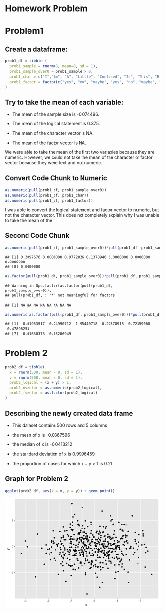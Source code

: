 Homework Problem
================

# Problem1

## Create a dataframe:

``` r
prob1_df = tibble (
  prob1_sample = rnorm(8, mean=0, sd = 1),
  prob1_sample_over0 = prob1_sample > 0,
  prob1_char = c("I","Am", "A", "Little", "Confused", "Is", "This", "Right"),
  prob1_factor = factor(c("yes", "no", "maybe", "yes", "no", "maybe", "yes", "no"))
)
```

## Try to take the mean of each variable:

  - The mean of the sample size is -0.074496.

  - The mean of the logical statement is 0.375.

  - The mean of the character vector is NA.

  - The mean of the factor vector is NA.

We were able to take the mean of the first two variables because they
are numeric. However, we could not take the mean of the character or
factor vector because they were text and not numeric.

## Convert Code Chunk to Numeric

``` r
as.numeric(pull(prob1_df, prob1_sample_over0))
as.numeric(pull(prob1_df, prob1_char))
as.numeric(pull(prob1_df, prob1_factor))
```

I was able to convert the logical statement and factor vector to
numeric, but not the character vector. This does not completely explain
why I was unable to take the mean of
the

## Second Code Chunk

``` r
as.numeric(pull(prob1_df, prob1_sample_over0))*pull(prob1_df, prob1_sample)
```

    ## [1] 0.3097676 0.0000000 0.9772036 0.1378946 0.0000000 0.0000000 0.0000000
    ## [8] 0.0000000

``` r
as.factor(pull(prob1_df, prob1_sample_over0))*pull(prob1_df, prob1_sample)
```

    ## Warning in Ops.factor(as.factor(pull(prob1_df, prob1_sample_over0)),
    ## pull(prob1_df, : '*' not meaningful for factors

    ## [1] NA NA NA NA NA NA NA NA

``` r
as.numeric(as.factor(pull(prob1_df, prob1_sample_over0)))*pull(prob1_df, prob1_sample)
```

    ## [1]  0.61953517 -0.74990712  1.95440718  0.27578915 -0.72359068 -0.47896253
    ## [7] -0.01630373 -0.05206949

# Problem 2

``` r
prob2_df = tibble(
  x = rnorm(500, mean = 0, sd = 1),
  y = rnorm(500, mean = 0, sd = 1),
  prob2_logical = (x + y) > 1,
  prob2_nvector = as.numeric(prob2_logical),
  prob2_fvector = as.factor(prob2_logical)
)
```

## Describing the newly created data frame

  - This dataset contains 500 rows and 5 columns

  - the mean of x is -0.0367596

  - the median of x is -0.0413212

  - the standard deviation of x is 0.9996459

  - the proportion of cases for which x + y \> 1 is 0.21

## Graph for Problem 2

``` r
ggplot(prob2_df, aes(x = x, y = y)) + geom_point()
```

![](p8105_hw1_hf2379_files/figure-gfm/problem2_plot-1.png)<!-- -->
